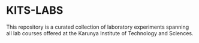 # KITS-LABS
This repository is a curated collection of laboratory experiments spanning all lab courses offered at the Karunya Institute of Technology and Sciences.
